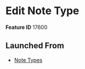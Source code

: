 # Edit Note Type

**Feature ID** 17600

## Launched From

- [Note Types](Note%20Types.md)











































































